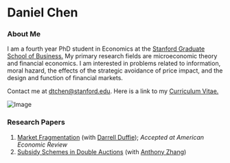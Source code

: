 # Daniel Chen
### About Me
I am a fourth year PhD student in Economics at the [Stanford Graduate School of Business.](https://www.gsb.stanford.edu/programs/phd/academic-experience/students/daniel-chen) My primary research fields are microeconomic theory and financial economics. I am interested in problems related to information, moral hazard, the effects of the strategic avoidance of price impact, and the design and function of financial markets. 

Contact me at dtchen@stanford.edu. Here is a link to my [Curriculum Vitae.](https://dtc1995.github.io/CVMarch.pdf)

![Image](https://dtc1995.github.io/danielchenpic.png)
 
### Research Papers

1. [Market Fragmentation](https://dtc1995.github.io/revisionNov15.pdf) (with [Darrell Duffie](https://www.darrellduffie.com)); *Accepted at American Economic Review*
2. [Subsidy Schemes in Double Auctions](https://dtc1995.github.io/SSDADec12.pdf) (with [Anthony Zhang](https://anthonyleezhang.github.io))



